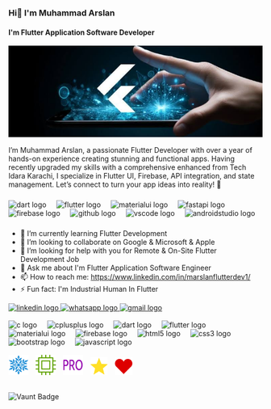 ### Hi👋 I'm Muhammad Arslan

#### I'm Flutter Application Software Developer


![I'm Flutter Application Software Developer](https://github.com/marslanflutterdev1/marslanflutterdev1/blob/main/Screenshot%202024-08-19%20204627.png)

I’m Muhammad Arslan, a passionate Flutter Developer with over a year of hands-on experience creating stunning and functional apps. Having recently upgraded my skills with a comprehensive enhanced from Tech Idara Karachi, I specialize in Flutter UI, Firebase, API integration, and state management. Let’s connect to turn your app ideas into reality! 🚀
###

<div align="left">
  <img src="https://cdn.jsdelivr.net/gh/devicons/devicon/icons/dart/dart-original.svg" height="30" alt="dart logo"  />
  <img width="12" />
  <img src="https://cdn.jsdelivr.net/gh/devicons/devicon/icons/flutter/flutter-original.svg" height="30" alt="flutter logo"  />
  <img width="12" />
  <img src="https://cdn.jsdelivr.net/gh/devicons/devicon/icons/materialui/materialui-original.svg" height="30" alt="materialui logo"  />
  <img width="12" />
  <img src="https://cdn.jsdelivr.net/gh/devicons/devicon/icons/fastapi/fastapi-original.svg" height="30" alt="fastapi logo"  />
  <img width="12" />
  <img src="https://cdn.jsdelivr.net/gh/devicons/devicon/icons/firebase/firebase-plain.svg" height="30" alt="firebase logo"  />
  <img width="12" />
  <img src="https://cdn.jsdelivr.net/gh/devicons/devicon/icons/github/github-original.svg" height="30" alt="github logo"  />
  <img width="12" />
  <img src="https://cdn.jsdelivr.net/gh/devicons/devicon/icons/vscode/vscode-original.svg" height="30" alt="vscode logo"  />
  <img width="12" />
  <img src="https://cdn.jsdelivr.net/gh/devicons/devicon/icons/androidstudio/androidstudio-original.svg" height="30" alt="androidstudio logo"  />
</div>

###
- 🌱 I’m currently learning Flutter Development 
- 👯 I’m looking to collaborate on Google & Microsoft & Apple 
- 🤔 I’m looking for help with you for Remote & On-Site Flutter Development Job 
- 💬 Ask me about I'm Flutter Application Software Engineer 
- 📫 How to reach me: https://www.linkedin.com/in/marslanflutterdev1/ 
- ⚡ Fun fact: I'm Industrial Human In Flutter
  </br>
<div align="left">
  <a href="https://www.linkedin.com/in/marslanflutterdev1/" target="_blank">
    <img src="https://img.shields.io/static/v1?message=marslanflutterdev1&logo=linkedin&label=&color=09191f&logoColor=white&labelColor=09191f&style=for-the-badge" height="35" alt="linkedin logo"  />
  </a>
  <a href="0328-4123292" target="_blank">
    <img src="https://img.shields.io/static/v1?message=Whatsapp&logo=whatsapp&label=&color=09191f&logoColor=white&labelColor=09191f&style=for-the-badge" height="35" alt="whatsapp logo"  />
  </a>
  <a href="marslanflutterdev1@gmail.com" target="_blank">
    <img src="https://img.shields.io/static/v1?message=Gmail&logo=gmail&label=&color=09191f&logoColor=white&labelColor=09191f&style=for-the-badge" height="35" alt="gmail logo"  />
  </a>
</div>

  </br>

<div align="left">
  <img src="https://cdn.jsdelivr.net/gh/devicons/devicon/icons/c/c-original.svg" height="40" alt="c logo"  />
  <img width="12" />
  <img src="https://cdn.jsdelivr.net/gh/devicons/devicon/icons/cplusplus/cplusplus-original.svg" height="40" alt="cplusplus logo"  />
  <img width="12" />
  <img src="https://cdn.jsdelivr.net/gh/devicons/devicon/icons/dart/dart-original.svg" height="40" alt="dart logo"  />
  <img width="12" />
  <img src="https://cdn.jsdelivr.net/gh/devicons/devicon/icons/flutter/flutter-original.svg" height="40" alt="flutter logo"  />
  <img width="12" />
  <img src="https://cdn.jsdelivr.net/gh/devicons/devicon/icons/materialui/materialui-original.svg" height="40" alt="materialui logo"  />
  <img width="12" />
  <img src="https://cdn.jsdelivr.net/gh/devicons/devicon/icons/firebase/firebase-plain.svg" height="40" alt="firebase logo"  />
  <img width="12" />
  <img src="https://cdn.jsdelivr.net/gh/devicons/devicon/icons/html5/html5-original.svg" height="40" alt="html5 logo"  />
  <img width="12" />
  <img src="https://cdn.jsdelivr.net/gh/devicons/devicon/icons/css3/css3-original.svg" height="40" alt="css3 logo"  />
  <img width="12" />
  <img src="https://cdn.jsdelivr.net/gh/devicons/devicon/icons/bootstrap/bootstrap-original.svg" height="40" alt="bootstrap logo"  />
  <img width="12" />
  <img src="https://cdn.jsdelivr.net/gh/devicons/devicon/icons/javascript/javascript-original.svg" height="40" alt="javascript logo"  />
</div>

</br>
<a href='https://archiveprogram.github.com/'><img src='https://raw.githubusercontent.com/acervenky/animated-github-badges/master/assets/acbadge.gif' width='40' height='40'></a> <a href='https://docs.github.com/en/developers'><img src='https://raw.githubusercontent.com/acervenky/animated-github-badges/master/assets/devbadge.gif' width='40' height='40'></a> <a href='https://github.com/pricing'><img src='https://raw.githubusercontent.com/acervenky/animated-github-badges/master/assets/pro.gif' width='40' height='40'></a> <a href='https://stars.github.com/'><img src='https://raw.githubusercontent.com/acervenky/animated-github-badges/master/assets/starbadge.gif' width='35' height='35'></a> <a href='https://docs.github.com/en/github/supporting-the-open-source-community-with-github-sponsors'><img src='https://raw.githubusercontent.com/acervenky/animated-github-badges/master/assets/sponsorbadge.gif' width='35' height='35'></a> 

</br>
</br>


![Vaunt Badge](https://api.vaunt.dev/v1/github/entities/marslanflutterdev1/contributions?format=svg&private=false)  


























